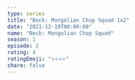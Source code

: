 ```yaml
---
type: series
title: "Beck: Mongolian Chop Squad 1x2"
date: "2021-12-19T00:00:00"
name: "Beck: Mongolian Chop Squad"
season: 1
episode: 2
rating: 4
ratingEmoji: "⭐️⭐️⭐️⭐️"
share: false
---
```

